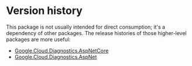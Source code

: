 # Version history

This package is not usually intended for direct consumption; it's a
dependency of other packages. The release histories of those
higher-level packages are more useful:

- [Google.Cloud.Diagnostics.AspNetCore](https://googleapis.dev/dotnet/Google.Cloud.Diagnostics.AspNetCore/latest/history.html)
- [Google.Cloud.Diagnostics.AspNet](https://googleapis.dev/dotnet/Google.Cloud.Diagnostics.AspNet/latest/history.html)
